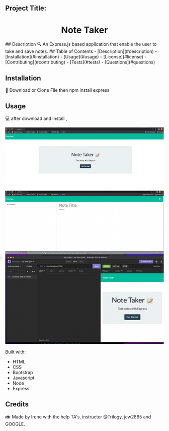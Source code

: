 ## Project Title: 
<h1 align="center">Note Taker </h1>
## Description
🔍 An Express.js based application that enable the user to take and save notes. 
## Table of Contents
- [Description](#description)
- [Installation](#installation)
- [Usage](#usage)
- [License](#license)
- [Contributing](#contributing)
- [Tests](#tests)
- [Questions](#questions)

## Installation
💾  Download or Clone File then npm install express
    

## Usage
💻  after download and install ,

![alt text](public/assets/images/note_taker.png)
![alt text](public/assets/images/notes.png)
![alt text](public/assets/images/insomnia.png)

Built with:

- HTML
- CSS
- Bootstrap 
- Javascript
- Node 
- Express


## Credits 
👪 Made by Irene with the help TA's, instructor @Trilogy,  jcw2865 and GOOGLE. 


